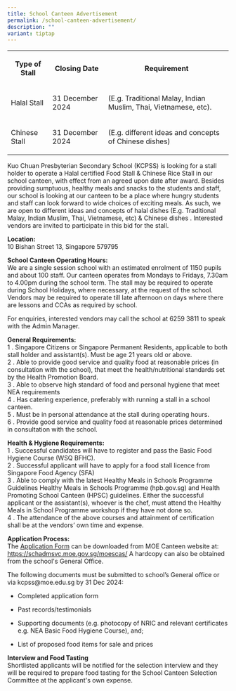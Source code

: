 ```yaml
---
title: School Canteen Advertisement
permalink: /school-canteen-advertisement/
description: ""
variant: tiptap
---
```

<table>
<tbody>
<tr>
<th rowspan="1" colspan="1">
<p>Type of Stall</p>
</th>
<th rowspan="1" colspan="1">
<p>Closing Date</p>
</th>
<th rowspan="1" colspan="1">
<p>Requirement</p>
</th>
</tr>
<tr>
<td rowspan="1" colspan="1">
<p>Halal Stall</p>
</td>
<td rowspan="1" colspan="1">
<p>31 December 2024</p>
</td>
<td rowspan="1" colspan="1">
<p>(E.g. Traditional Malay, Indian Muslim, Thai, Vietnamese, etc).</p>
</td>
</tr>
<tr>
<td rowspan="1" colspan="1">
<p>Chinese Stall</p>
</td>
<td rowspan="1" colspan="1">
<p>31 December 2024</p>
</td>
<td rowspan="1" colspan="1">
<p>(E.g. different ideas and concepts of Chinese dishes)</p>
</td>
</tr>
</tbody>
</table>
<p>Kuo Chuan Presbyterian Secondary School (KCPSS) is looking for a stall
holder to operate a Halal certified Food Stall &amp; Chinese Rice Stall
in our school canteen, with effect from an agreed upon date after award.
Besides providing sumptuous, healthy meals and snacks to the students and
staff, our school is looking at our canteen to be a place where hungry
students and staff can look forward to wide choices of exciting meals.
As such, we are open to different ideas and concepts of halal dishes (E.g.
Traditional Malay, Indian Muslim, Thai, Vietnamese, etc) &amp; Chinese
dishes . Interested vendors are invited to participate in this bid for
the stall.</p>
<p><strong>Location:</strong>
<br>10 Bishan Street 13, Singapore 579795</p>
<p><strong>School Canteen Operating Hours:</strong>
<br>We are a single session school with an estimated enrolment of 1150 pupils
and about 100 staff. Our canteen operates from Mondays to Fridays, 7.30am
to 4.00pm during the school term. The stall may be required to operate
during School Holidays, where necessary, at the request of the school.
Vendors may be required to operate till late afternoon on days where there
are lessons and CCAs as required by school.
<br>
</p>
<p>For enquiries, interested vendors may call the school at 6259 3811 to
speak with the Admin Manager.</p>
<p><strong>General Requirements:</strong>
<br>1 . Singapore Citizens or Singapore Permanent Residents, applicable to
both stall holder and assistant(s). Must be age 21 years old or above.
<br>2 . Able to provide good service and quality food at reasonable prices
(in consultation with the school), that meet the health/nutritional standards
set by the Health Promotion Board.
<br>3 . Able to observe high standard of food and personal hygiene that meet
NEA requirements
<br>4 . Has catering experience, preferably with running a stall in a school
canteen.
<br>5 . Must be in personal attendance at the stall during operating hours.
<br>6 . Provide good service and quality food at reasonable prices determined
in consultation with the school.</p>
<p><strong>Health &amp; Hygiene Requirements:</strong>
<br>1 . Successful candidates will have to register and pass the Basic Food
Hygiene Course (WSQ BFHC).
<br>2 . Successful applicant will have to apply for a food stall licence from
Singapore Food Agency (SFA)
<br>3 . Able to comply with the latest Healthy Meals in Schools Programme
Guidelines Healthy Meals in Schools Programme (hpb.gov.sg) and Health Promoting
School Canteen (HPSC) guidelines. Either the successful applicant or the
assistant(s), whoever is the chef, must attend the Healthy Meals in School
Programme workshop if they have not done so.
<br>4 . The attendance of the above courses and attainment of certification
shall be at the vendors’ own time and expense.</p>
<p><strong>Application Process:</strong>
<br>The <a href="/files/canteen%20application%20form.pdf" rel="noopener noreferrer nofollow" target="_blank">Application Form</a> can
be downloaded from MOE Canteen website at: <a href="https://schadmsvc.moe.gov.sg/moescas/" rel="noopener noreferrer nofollow" target="_blank">https://schadmsvc.moe.gov.sg/moescas/</a> A
hardcopy can also be obtained from the school's General Office.
<br>
</p>
<p>The following documents must be submitted to school’s General office or
via kcpss@moe.edu.sg by 31 Dec 2024:</p>
<ul data-tight="true" class="tight">
<li>
<p>Completed application form</p>
</li>
<li>
<p>Past records/testimonials</p>
</li>
<li>
<p>Supporting documents (e.g. photocopy of NRIC and relevant certificates
e.g. NEA Basic Food Hygiene Course), and;</p>
</li>
<li>
<p>List of proposed food items for sale and prices</p>
</li>
</ul>
<p><strong>Interview and Food Tasting</strong>
<br>Shortlisted applicants will be notified for the selection interview and
they will be required to prepare food tasting for the School Canteen Selection
Committee at the applicant's own expense.</p>